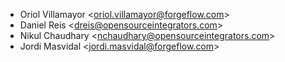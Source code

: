 - Oriol Villamayor \<<oriol.villamayor@forgeflow.com>\>
- Daniel Reis \<<dreis@opensourceintegrators.com>\>
- Nikul Chaudhary \<<nchaudhary@opensourceintegrators.com>\>
- Jordi Masvidal \<<jordi.masvidal@forgeflow.com>\>
